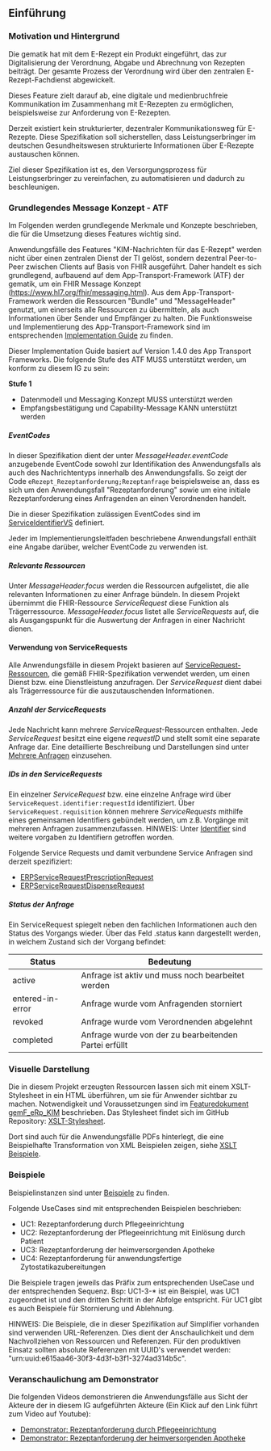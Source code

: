 ## Einführung

### Motivation und Hintergrund
Die gematik hat mit dem E-Rezept ein Produkt eingeführt, das zur Digitalisierung der Verordnung, Abgabe und Abrechnung von Rezepten beiträgt. Der gesamte Prozess der Verordnung wird über den zentralen E-Rezept-Fachdienst abgewickelt.

Dieses Feature zielt darauf ab, eine digitale und medienbruchfreie Kommunikation im Zusammenhang mit E-Rezepten zu ermöglichen, beispielsweise zur Anforderung von E-Rezepten.

Derzeit existiert kein strukturierter, dezentraler Kommunikationsweg für E-Rezepte. Diese Spezifikation soll sicherstellen, dass Leistungserbringer im deutschen Gesundheitswesen strukturierte Informationen über E-Rezepte austauschen können.

Ziel dieser Spezifikation ist es, den Versorgungsprozess für Leistungserbringer zu vereinfachen, zu automatisieren und dadurch zu beschleunigen.

### Grundlegendes Message Konzept - ATF
Im Folgenden werden grundlegende Merkmale und Konzepte beschrieben, die für die Umsetzung dieses Features wichtig sind.

Anwendungsfälle des Features "KIM-Nachrichten für das E-Rezept" werden nicht über einen zentralen Dienst der TI gelöst, sondern dezentral Peer-to-Peer zwischen Clients auf Basis von FHIR ausgeführt.
Daher handelt es sich grundlegend, aufbauend auf dem App-Transport-Framework (ATF) der gematik, um ein FHIR Message Konzept (https://www.hl7.org/fhir/messaging.html).
Aus dem App-Transport-Framework werden die Ressourcen "Bundle" und "MessageHeader" genutzt, um einerseits alle Ressourcen zu übermitteln, als auch Informationen über Sender und Empfänger zu halten. Die Funktionsweise und Implementierung des App-Transport-Framework sind im entsprechenden [Implementation Guide](https://simplifier.net/app-transport-framework/~guides) zu finden.

Dieser Implementation Guide basiert auf Version 1.4.0 des App Transport Frameworks. Die folgende Stufe des ATF MUSS unterstützt werden, um konform zu diesem IG zu sein:

**Stufe 1** 
- Datenmodell und Messaging Konzept MUSS unterstützt werden
- Empfangsbestätigung und Capability-Message KANN unterstützt werden

##### EventCodes
In dieser Spezifikation dient der unter *MessageHeader.eventCode* anzugebende EventCode sowohl zur Identifikation des Anwendungsfalls als auch des Nachrichtentyps innerhalb des Anwendungsfalls. So zeigt der Code `eRezept_Rezeptanforderung;Rezeptanfrage` beispielsweise an, dass es sich um den Anwendungsfall "Rezeptanforderung" sowie um eine initiale Rezeptanforderung eines Anfragenden an einen Verordnenden handelt.

Die in dieser Spezifikation zulässigen EventCodes sind im [ServiceIdentifierVS](./ValueSet-service-identifier-vs.html) definiert.

Jeder im Implementierungsleitfaden beschriebene Anwendungsfall enthält eine Angabe darüber, welcher EventCode zu verwenden ist.

##### Relevante Ressourcen
Unter *MessageHeader.focus* werden die Ressourcen aufgelistet, die alle relevanten Informationen zu einer Anfrage bündeln. In diesem Projekt übernimmt die FHIR-Ressource *ServiceRequest* diese Funktion als Trägerressource. *MessageHeader.focus* listet alle *ServiceRequests* auf, die als Ausgangspunkt für die Auswertung der Anfragen in einer Nachricht dienen.

#### Verwendung von ServiceRequests
Alle Anwendungsfälle in diesem Projekt basieren auf [ServiceRequest-Ressourcen](http://hl7.org/fhir/R4/servicerequest.html), die gemäß FHIR-Spezifikation verwendet werden, um einen Dienst bzw. eine Dienstleistung anzufragen. Der *ServiceRequest* dient dabei als Trägerressource für die auszutauschenden Informationen.

##### Anzahl der ServiceRequests
Jede Nachricht kann mehrere *ServiceRequest*-Ressourcen enthalten. Jede *ServiceRequest* besitzt eine eigene *requestID* und stellt somit eine separate Anfrage dar. Eine detaillierte Beschreibung und Darstellungen sind unter [Mehrere Anfragen](./festlegungen-multiple-servicerequest.html) einzusehen.

##### IDs in den ServiceRequests
Ein einzelner *ServiceRequest* bzw. eine einzelne Anfrage wird über `ServiceRequest.identifier:requestId` identifiziert. Über `ServiceRequest.requisition` können mehrere *ServiceRequests* mithilfe eines gemeinsamen Identifiers gebündelt werden, um z.B. Vorgänge mit mehreren Anfragen zusammenzufassen.
HINWEIS: Unter [Identifier](./festlegungen-identifier.html) sind weitere vorgaben zu Identifiern getroffen worden.

Folgende Service Requests und damit verbundene Service Anfragen sind derzeit spezifiziert:
* [ERPServiceRequestPrescriptionRequest](./StructureDefinition-erp-service-request-prescription-request.html)
* [ERPServiceRequestDispenseRequest](./StructureDefinition-erp-service-request-dispense-request.html)

##### Status der Anfrage
Ein ServiceRequest spiegelt neben den fachlichen Informationen auch den Status des Vorgangs wieder. Über das Feld .status kann dargestellt werden, in welchem Zustand sich der Vorgang befindet:

| Status           | Bedeutung                                                |
| ---------------- | -------------------------------------------------------- |
| active           | Anfrage ist aktiv und muss noch bearbeitet werden        |
| entered-in-error | Anfrage wurde vom Anfragenden storniert       |
| revoked          | Anfrage wurde vom Verordnenden abgelehnt  |
| completed        | Anfrage wurde von der zu bearbeitenden Partei erfüllt    |

### Visuelle Darstellung
Die in diesem Projekt erzeugten Ressourcen lassen sich mit einem XSLT-Stylesheet in ein HTML überführen, um sie für Anwender sichtbar zu machen. Notwendigkeit und Voraussetzungen sind im [Featuredokument gemF_eRp_KIM](https://gemspec.gematik.de/docs/gemF/gemF_eRp_KIM/latest/) beschrieben.
Das Stylesheet findet sich im GitHub Repository: [XSLT-Stylesheet](https://github.com/gematik/spec-E-Rezept-ServiceRequest/blob/master/Resources/rezeptanforderung-stylesheet.xsl).

Dort sind auch für die Anwendungsfälle PDFs hinterlegt, die eine Beispielhafte Transformation von XML Beispielen zeigen, siehe [XSLT Beispiele](https://github.com/gematik/spec-E-Rezept-ServiceRequest/tree/master/Resources/XSLT-Test-Files).

### Beispiele
Beispielinstanzen sind unter [Beispiele](./artifacts.html#example-example-instances) zu finden.

Folgende UseCases sind mit entsprechenden Beispielen beschrieben:

* UC1: Rezeptanforderung durch Pflegeeinrichtung
* UC2: Rezeptanforderung der Pflegeeinrichtung mit Einlösung durch Patient
* UC3: Rezeptanforderung der heimversorgenden Apotheke
* UC4: Rezeptanforderung für anwendungsfertige Zytostatikazubereitungen

Die Beispiele tragen jeweils das Präfix zum entsprechenden UseCase und der entsprechenden Sequenz. Bsp: UC1-3-* ist ein Beispiel, was UC1 zugeordnet ist und den dritten Schritt in der Abfolge entspricht.
Für UC1 gibt es auch Beispiele für Stornierung und Ablehnung.

HINWEIS: Die Beispiele, die in dieser Spezifikation auf Simplifier vorhanden sind verwenden URL-Referenzen. Dies dient der Anschaulichkeit und dem Nachvollziehen von Ressourcen und Referenzen. Für den produktiven Einsatz sollten absolute Referenzen mit UUID's verwendet werden: "urn:uuid:e615aa46-30f3-4d3f-b3f1-3274ad314b5c".

### Veranschaulichung am Demonstrator

Die folgenden Videos demonstrieren die Anwendungsfälle aus Sicht der Akteure der in diesem IG aufgeführten Akteure (Ein Klick auf den Link führt zum Video auf Youtube):

- [Demonstrator: Rezeptanforderung durch Pflegeeinrichtung](https://www.youtube.com/watch?v=ibP9gmvdIgo)
- [Demonstrator: Rezeptanforderung der heimversorgenden Apotheke](https://www.youtube.com/watch?v=GmM0tghWLKw)